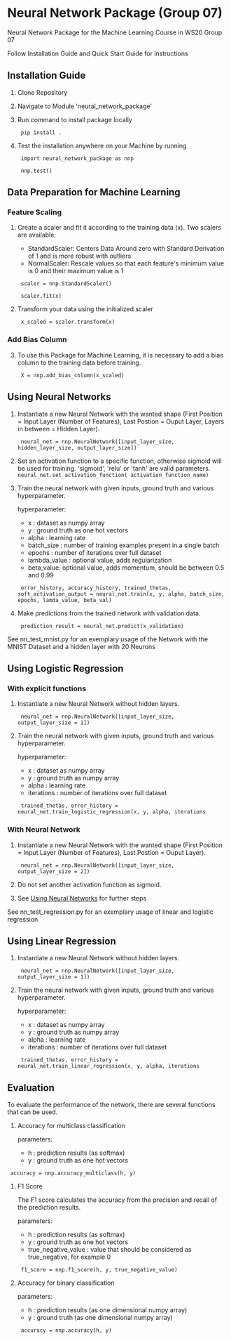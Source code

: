 # Neural Network Package (Group 07)

Neural Network Package for the Machine Learning Course in WS20 Group 07

Follow Installation Guide and Quick Start Guide for instructions

## Installation Guide

1. Clone Repository
2. Navigate to Module 'neural_network_package'
3. Run command to install package locally

   ` pip install .`

4. Test the installation anywhere on your Machine by running

   ` import neural_network_package as nnp`

   ` nnp.test()`


## Data Preparation for Machine Learning

### Feature Scaling
1. Create a scaler and fit it according to the training data (x). Two scalers are available:
   - StandardScaler: Centers Data Around zero
       with Standard Derivation of 1 and is
       more robust with outliers
   - NormalScaler: Rescale values so that each feature's minimum
       value is 0 and their maximum value is 1

   ` scaler = nnp.StandardScaler()`

   ` scaler.fit(x)`

2. Transform your data using the initialized scaler
   
   ` x_scaled = scaler.transform(x)`

### Add Bias Column
3. To use this Package for Machine Learning, it is necessary to add a bias column to the training data before training.
   
   ` X = nnp.add_bias_column(x_scaled)`

## Using Neural Networks

1. Instantiate a new Neural Network with the wanted shape
   (First Position = Input Layer (Number of Features), Last Postion = Ouput Layer, Layers in between = Hidden Layer).

   ` neural_net = nnp.NeuralNetwork([input_layer_size, hidden_layer_size, output_layer_size])`

2. Set an activation function to a specific function, otherwise sigmoid will be used for training. 'sigmoid', 'relu' or 'tanh' are valid parameters.
   ` neural_net.set_activation_function( activation_function_name)`

3. Train the neural network with given inputs, ground truth and various hyperparameter.
   
   hyperparameter:
   - x : dataset as numpy array
   - y : ground truth as one hot vectors
   - alpha : learning rate
   - batch_size : number of training examples present in a single batch
   - epochs : number of iterations over full dataset
   - lambda_value : optional value, adds regularization
   - beta_value: optional value, adds momentum, should be between 0.5 and 0.99

   ` error_history, accuracy_history, trained_thetas, soft_activation_output = neural_net.train(x, y, alpha, batch_size, epochs, lamda_value, beta_val)`

4. Make predictions from the trained network with validation data.

   ` prediction_result = neural_net.predict(x_validation)`

See nn_test_mnist.py for an exemplary usage of the Network with the MNIST Dataset and a hidden layer with 20 Neurons

## Using Logistic Regression

### With explicit functions

1. Instantiate a new Neural Network without hidden layers.

   ` neural_net = nnp.NeuralNetwork([input_layer_size, output_layer_size = 1])`

2. Train the neural network with given inputs, ground truth and various hyperparameter.

   hyperparameter:
   - x : dataset as numpy array
   - y : ground truth as numpy array
   - alpha : learning rate
   - iterations : number of iterations over full dataset

   ` trained_thetas, error_history = neural_net.train_logistic_regression(x, y, alpha, iterations`

### With Neural Network

1. Instantiate a new Neural Network with the wanted shape
   (First Position = Input Layer (Number of Features), Last Postion = Ouput Layer).

   ` neural_net = nnp.NeuralNetwork([input_layer_size, output_layer_size = 2])`

2. Do not set another activation function as sigmoid.

3. See [Using Neural Networks](#Using-Neural-Networks) for further steps

See nn_test_regression.py for an exemplary usage of linear and logistic regression

## Using Linear Regression

1. Instantiate a new Neural Network without hidden layers.

   ` neural_net = nnp.NeuralNetwork([input_layer_size, output_layer_size = 1])`

2. Train the neural network with given inputs, ground truth and various hyperparameter.

   hyperparameter:
   - x : dataset as numpy array
   - y : ground truth as numpy array
   - alpha : learning rate
   - iterations : number of iterations over full dataset

   ` trained_thetas, error_history = neural_net.train_linear_regression(x, y, alpha, iterations`

## Evaluation

To evaluate the performance of the network, there are several functions that can be used.

1. Accuracy for multiclass classification
   
   parameters:
   - h : prediction results (as softmax)
   - y : ground truth as one hot vectors

` accuracy = nnp.accuracy_multiclass(h, y)`

1. F1 Score
   
   The F1 score calculates the accuracy from the precision and recall of the prediction results.
   
   parameters:
   - h : prediction results (as softmax)
   - y : ground truth as one hot vectors
   - true_negative_value : value that should be considered as true_negative, for example 0

   ` f1_score = nnp.f1_score(h, y, true_negative_value)`

2. Accuracy for binary classification
   
   parameters:
   - h : prediction results (as one dimensional numpy array)
   - y : ground truth (as one dimensional numpy array)

   ` accuracy = nnp.accuracy(h, y)`

